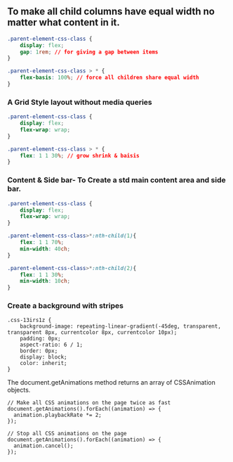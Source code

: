 
## To make all child columns have equal width no matter what content in it.
````css
.parent-element-css-class {
    display: flex;
    gap: 1rem; // for giving a gap between items
}

.parent-element-css-class > * {
    flex-basis: 100%; // force all children share equal width
}
````

### A Grid Style layout without media queries
````css
.parent-element-css-class {
    display: flex;
    flex-wrap: wrap;
}

.parent-element-css-class > * {
    flex: 1 1 30%; // grow shrink & baisis
}
````

### Content & Side bar- To Create a std main content area and side bar.
````css
.parent-element-css-class {
    display: flex;
    flex-wrap: wrap;
}

.parent-element-css-class>*:nth-child(1){
    flex: 1 1 70%;
    min-width: 40ch;
}

.parent-element-css-class>*:nth-child(2){
    flex: 1 1 30%;
    min-width: 10ch;
}
````

### Create a background with stripes 
```
.css-13irs1z {
    background-image: repeating-linear-gradient(-45deg, transparent, transparent 8px, currentcolor 8px, currentcolor 10px);
    padding: 0px;
    aspect-ratio: 6 / 1;
    border: 0px;
    display: block;
    color: inherit;
}
```

The document.getAnimations method returns an array of CSSAnimation objects. 
```
// Make all CSS animations on the page twice as fast
document.getAnimations().forEach((animation) => {
  animation.playbackRate *= 2;
});

// Stop all CSS animations on the page
document.getAnimations().forEach((animation) => {
  animation.cancel();
});
```
